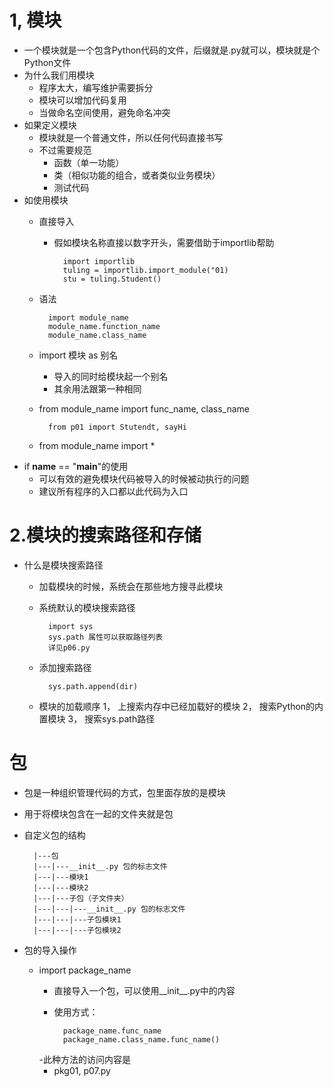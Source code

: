 # 1, 模块
- 一个模块就是一个包含Python代码的文件，后缀就是.py就可以，模块就是个Python文件
- 为什么我们用模块
    - 程序太大，编写维护需要拆分
    - 模块可以增加代码复用
    - 当做命名空间使用，避免命名冲突
 - 如果定义模块
    - 模块就是一个普通文件，所以任何代码直接书写
    - 不过需要规范
        - 函数（单一功能）
        - 类（相似功能的组合，或者类似业务模块）
        - 测试代码
  - 如使用模块
    - 直接导入
        - 假如模块名称直接以数字开头，需要借助于importlib帮助
            
                import importlib
                tuling = importlib.import_module("01)
                stu = tuling.Student()
        
    - 语法
        
            import module_name
            module_name.function_name
            module_name.class_name
    - import 模块 as 别名
        - 导入的同时给模块起一个别名
        - 其余用法跟第一种相同
        
    - from module_name import func_name, class_name
    
            from p01 import Stutendt, sayHi
    - from module_name import *
- if __name__ == "__main__"的使用
    - 可以有效的避免模块代码被导入的时候被动执行的问题
    - 建议所有程序的入口都以此代码为入口

# 2.模块的搜索路径和存储
- 什么是模块搜索路径
    - 加载模块的时候，系统会在那些地方搜寻此模块
    - 系统默认的模块搜索路径
        
            import sys
            sys.path 属性可以获取路径列表
            详见p06.py
    - 添加搜索路径
            
            sys.path.append(dir)
            
    - 模块的加载顺序
        1， 上搜索内存中已经加载好的模块
        2， 搜索Python的内置模块
        3， 搜索sys.path路径
# 包
- 包是一种组织管理代码的方式，包里面存放的是模块
- 用于将模块包含在一起的文件夹就是包
- 自定义包的结构

        |---包
        |---|---__init__.py 包的标志文件
        |---|---模块1
        |---|---模块2
        |---|---子包（子文件夹）
        |---|---|---__init__.py 包的标志文件
        |---|---|---子包模块1
        |---|---|---子包模块2
- 包的导入操作
    - import package_name
        - 直接导入一个包，可以使用__init__.py中的内容
        - 使用方式：
                
                package_name.func_name
                package_name.class_name.func_name()
        -此种方法的访问内容是
        - pkg01, p07.py